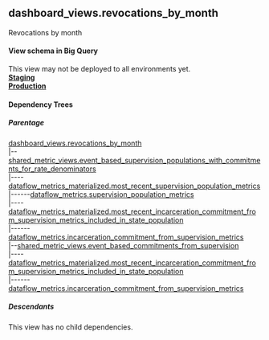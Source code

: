 ## dashboard_views.revocations_by_month
 Revocations by month 

#### View schema in Big Query
This view may not be deployed to all environments yet.<br/>
[**Staging**](https://console.cloud.google.com/bigquery?pli=1&p=recidiviz-staging&page=table&project=recidiviz-staging&d=dashboard_views&t=revocations_by_month)
<br/>
[**Production**](https://console.cloud.google.com/bigquery?pli=1&p=recidiviz-123&page=table&project=recidiviz-123&d=dashboard_views&t=revocations_by_month)
<br/>

#### Dependency Trees

##### Parentage
[dashboard_views.revocations_by_month](../dashboard_views/revocations_by_month.md) <br/>
|--[shared_metric_views.event_based_supervision_populations_with_commitments_for_rate_denominators](../shared_metric_views/event_based_supervision_populations_with_commitments_for_rate_denominators.md) <br/>
|----[dataflow_metrics_materialized.most_recent_supervision_population_metrics](../dataflow_metrics_materialized/most_recent_supervision_population_metrics.md) <br/>
|------[dataflow_metrics.supervision_population_metrics](../../metrics/supervision/supervision_population_metrics.md) <br/>
|----[dataflow_metrics_materialized.most_recent_incarceration_commitment_from_supervision_metrics_included_in_state_population](../dataflow_metrics_materialized/most_recent_incarceration_commitment_from_supervision_metrics_included_in_state_population.md) <br/>
|------[dataflow_metrics.incarceration_commitment_from_supervision_metrics](../../metrics/incarceration/incarceration_commitment_from_supervision_metrics.md) <br/>
|--[shared_metric_views.event_based_commitments_from_supervision](../shared_metric_views/event_based_commitments_from_supervision.md) <br/>
|----[dataflow_metrics_materialized.most_recent_incarceration_commitment_from_supervision_metrics_included_in_state_population](../dataflow_metrics_materialized/most_recent_incarceration_commitment_from_supervision_metrics_included_in_state_population.md) <br/>
|------[dataflow_metrics.incarceration_commitment_from_supervision_metrics](../../metrics/incarceration/incarceration_commitment_from_supervision_metrics.md) <br/>


##### Descendants
This view has no child dependencies.
